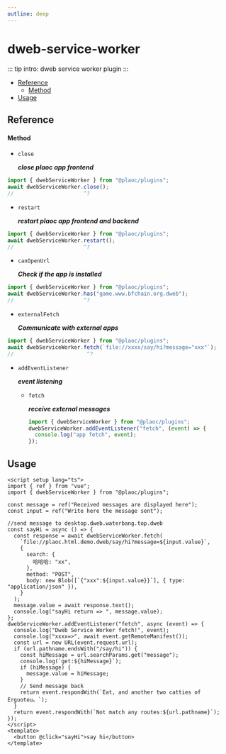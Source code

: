 ```yaml
---
outline: deep
---
```


# dweb-service-worker

<Badges name="@plaoc/plugins" />
<Platform supports="iOS,Android,MacOS,Windows" />

::: tip intro:
dweb service worker plugin
:::

- [Reference](#reference)
  - [Method](#method)
- [Usage](#usage)

## Reference

#### Method

- `close`

  **_close plaoc app frontend_**

```ts twoslash
import { dwebServiceWorker } from "@plaoc/plugins";
await dwebServiceWorker.close();
//                      ^?
```

- `restart`

  **_restart plaoc app frontend and backend_**

```ts twoslash
import { dwebServiceWorker } from "@plaoc/plugins";
await dwebServiceWorker.restart();
//                      ^?
```

- `canOpenUrl`

  **_Check if the app is installed_**

```ts twoslash
import { dwebServiceWorker } from "@plaoc/plugins";
await dwebServiceWorker.has("game.www.bfchain.org.dweb");
//                      ^?
```

- `externalFetch`

  **_Communicate with external apps_**

```ts twoslash
import { dwebServiceWorker } from "@plaoc/plugins";
await dwebServiceWorker.fetch(`file://xxxx/say/hi?message="xxx"`);
//                       ^?
```

- `addEventListener`

  **_event listening_**

  - `fetch`

    **_receive external messages_**

    ```ts twoslash
    import { dwebServiceWorker } from "@plaoc/plugins";
    dwebServiceWorker.addEventListener("fetch", (event) => {
      console.log("app fetch", event);
    });
    ```

## Usage

```vue twoslash
<script setup lang="ts">
import { ref } from "vue";
import { dwebServiceWorker } from "@plaoc/plugins";

const message = ref("Received messages are displayed here");
const input = ref("Write here the message sent");

//send message to desktop.dweb.waterbang.top.dweb
const sayHi = async () => {
  const response = await dwebServiceWorker.fetch(
    `file://plaoc.html.demo.dweb/say/hi?message=${input.value}`,
    {
      search: {
        哈哈哈: "xx",
      },
      method: "POST",
      body: new Blob([`{"xxx":${input.value}}`], { type: "application/json" }),
    }
  );
  message.value = await response.text();
  console.log("sayHi return => ", message.value);
};
dwebServiceWorker.addEventListener("fetch", async (event) => {
  console.log("Dweb Service Worker fetch!", event);
  console.log("xxxx=>", await event.getRemoteManifest());
  const url = new URL(event.request.url);
  if (url.pathname.endsWith("/say/hi")) {
    const hiMessage = url.searchParams.get("message");
    console.log(`get:${hiMessage}`);
    if (hiMessage) {
      message.value = hiMessage;
    }
    // Send message back
    return event.respondWith(`Eat, and another two catties of Erguotou。`);
  }
  return event.respondWith(`Not match any routes:${url.pathname}`);
});
</script>
<template>
  <button @click="sayHi">say hi</button>
</template>
```
